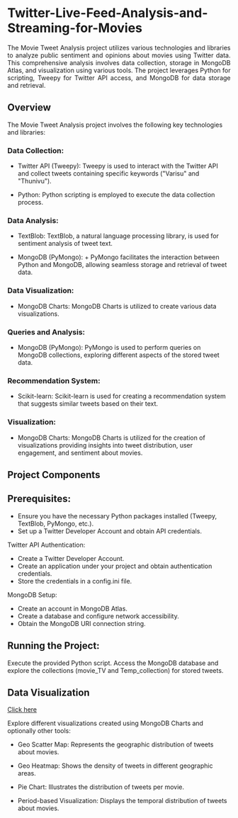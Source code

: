 # Twitter-Live-Feed-Analysis-and-Streaming-for-Movies


 <div align="justify"> The Movie Tweet Analysis project utilizes various technologies and libraries to analyze public sentiment and opinions about movies using Twitter data. This comprehensive analysis involves data collection, storage in MongoDB Atlas, and visualization using various tools. The project leverages Python for scripting, Tweepy for Twitter API access, and MongoDB for data storage and retrieval. </div>

## Overview
The Movie Tweet Analysis project involves the following key technologies and libraries:

### Data Collection:

+ Twitter API (Tweepy): Tweepy is used to interact with the Twitter API and collect tweets containing specific keywords ("Varisu" and "Thunivu").

+ Python: Python scripting is employed to execute the data collection process.

### Data Analysis:

+ TextBlob: TextBlob, a natural language processing library, is used for sentiment analysis of tweet text.
  
+ MongoDB (PyMongo): + PyMongo facilitates the interaction between Python and MongoDB, allowing seamless storage and retrieval of tweet data.

### Data Visualization:

+ MongoDB Charts: MongoDB Charts is utilized to create various data visualizations.

### Queries and Analysis:

+ MongoDB (PyMongo): PyMongo is used to perform queries on MongoDB collections, exploring different aspects of the stored tweet data.

### Recommendation System:

+ Scikit-learn: Scikit-learn is used for creating a recommendation system that suggests similar tweets based on their text.

### Visualization:

+ MongoDB Charts: MongoDB Charts is utilized for the creation of visualizations providing insights into tweet distribution, user engagement, and sentiment about movies.

## Project Components

## Prerequisites:

+ Ensure you have the necessary Python packages installed (Tweepy, TextBlob, PyMongo, etc.).
+ Set up a Twitter Developer Account and obtain API credentials.

Twitter API Authentication:

+ Create a Twitter Developer Account.
+ Create an application under your project and obtain authentication credentials.
+ Store the credentials in a config.ini file.
  
MongoDB Setup:

+ Create an account in MongoDB Atlas.
+ Create a database and configure network accessibility.
+ Obtain the MongoDB URI connection string.
  
## Running the Project:

Execute the provided Python script.
Access the MongoDB database and explore the collections (movie_TV and Temp_collection) for stored tweets.

## Data Visualization 
[Click here](https://charts.mongodb.com/charts-project-0-bzacq/public/dashboards/a5e98a4b-2363-4e02-abe5-21694ddf0665)

Explore different visualizations created using MongoDB Charts and optionally other tools:

+ Geo Scatter Map: Represents the geographic distribution of tweets about movies.

+ Geo Heatmap: Shows the density of tweets in different geographic areas.

+ Pie Chart: Illustrates the distribution of tweets per movie.

+ Period-based Visualization: Displays the temporal distribution of tweets about movies.
